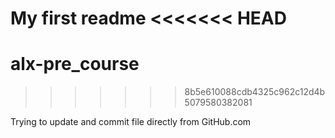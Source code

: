 My first readme
<<<<<<< HEAD
=======
# alx-pre_course
>>>>>>> 8b5e610088cdb4325c962c12d4b5079580382081

Trying to update and commit file directly from GitHub.com
